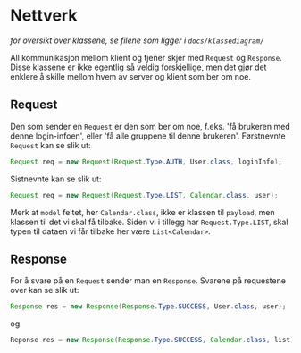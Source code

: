 # Nettverk

_for oversikt over klassene, se filene som ligger i `docs/klassediagram/`_


All kommunikasjon mellom klient og tjener skjer med `Request` og `Response`.
Disse klassene er ikke egentlig så veldig forskjellige, men det gjør det
enklere å skille mellom hvem av server og klient som ber om noe.

## Request

Den som sender en `Request` er den som ber om noe, f.eks. 'få brukeren med denne login-infoen',
eller 'få alle gruppene til denne brukeren'.
Førstnevnte `Request` kan se slik ut:

```java
Request req = new Request(Request.Type.AUTH, User.class, loginInfo);
```

Sistnevnte kan se slik ut:

```java
Request req = new Request(Request.Type.LIST, Calendar.class, user);
```

Merk at `model` feltet, her `Calendar.class`, ikke er klassen til `payload`, men klassen til
det vi skal få tilbake. Siden vi i tillegg har `Request.Type.LIST`, skal typen til dataen
vi får tilbake her være `List<Calendar>`.


## Response

For å svare på en `Request` sender man en `Response`. Svarene på requestene over
kan se slik ut:

```java
Response res = new Response(Response.Type.SUCCESS, User.class, user);
```

og

```java
Reponse res = new Response(Response.Type.SUCCESS, Calendar.class, list);
```
